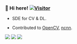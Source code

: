 ### :wave: Hi here! [![Visitor](https://visitor-badge.glitch.me/badge?page_id=zchrissirhcz.zchrissirhcz)](https://github.com/zchrissirhcz/zchrissirhcz)

- SDE for CV & DL.

- Contributed to [OpenCV](https://github.com/opencv/opencv/pulls?q=is%3Apr+author%3Azchrissirhcz+is%3Amerged), [ncnn](https://github.com/tencent/ncnn/pulls?q=is%3Apr+author%3Azchrissirhcz+is%3Amerged).


![](https://github-profile-summary-cards.vercel.app/api/cards/profile-details?username=zchrissirhcz&theme=solarized)
![](https://github-profile-summary-cards.vercel.app/api/cards/most-commit-language?username=zchrissirhcz&theme=solarized)
![](https://github-profile-summary-cards.vercel.app/api/cards/stats?username=zchrissirhcz&theme=solarized)